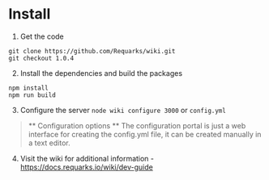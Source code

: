 <!-- TITLE: Home -->
<!-- SUBTITLE: Sample homepage with instructions to build this site -->

# Install
1. Get the code

```text
git clone https://github.com/Requarks/wiki.git
git checkout 1.0.4
```


2. Install the dependencies and build the packages

```text
npm install
npm run build
```


3. Configure the server
`node wiki configure 3000`
or
`config.yml`
> ** Configuration options **
> The configuration portal is just a web interface for creating the config.yml file, it can be created manually in a text editor.

4. Visit the wiki for additional information - https://docs.requarks.io/wiki/dev-guide


